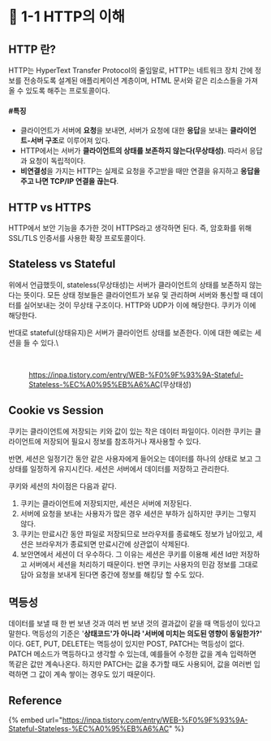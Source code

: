 # 🔸 1-1 HTTP의 이해

## HTTP 란?

HTTP는 HyperText Transfer Protocol의 줄임말로, HTTP는 네트워크 장치 간에 정보를 전송하도록 설계된 애플리케이션 계층이며, HTML 문서와 같은 리소스들을 가져올 수 있도록 해주는 프로토콜이다.

#### #특징

* 클라이언트가 서버에 **요청**을 보내면, 서버가 요청에 대한 **응답**을 보내는 **클라이언트-서버 구조**로 이루어져 있다.
* HTTP에서는 서버가 **클라이언트의 상태를 보존하지 않는다(무상태성)**. 따라서 응답과 요청이 독립적이다.
* **비연결성**을 가지는 HTTP는 실제로 요청을 주고받을 때만 연결을 유지하고 **응답을 주고 나면 TCP/IP 연결을 끊는다**.

## HTTP vs HTTPS

HTTP에서 보안 기능을 추가한 것이 HTTPS라고 생각하면 된다. 즉, 암호화를 위해 SSL/TLS 인증서를 사용한 확장 프로토콜이다.

## Stateless vs Stateful

위에서 언급했듯이, stateless(무상태성)는 서버가 클라이언트의 상태를 보존하지 않는 다는 뜻이다. 모든 상태 정보들은 클라이언트가 보유 및 관리하며 서버와 통신할 때 데이터를 실어보내는 것이 무상태 구조이다. HTTP와 UDP가 이에 해당한다. 쿠키가 이에 해당한다.

반대로 stateful(상태유지)은 서버가 클라이언트 상태를 보존한다. 이에 대한 예로는 세션을 들 수 있다.\


<figure><img src="../.gitbook/assets/스크린샷 2024-01-26 오후 2.46.56.png" alt=""><figcaption><p><a href="https://inpa.tistory.com/entry/WEB-%F0%9F%93%9A-Stateful-Stateless-%EC%A0%95%EB%A6%AC">https://inpa.tistory.com/entry/WEB-%F0%9F%93%9A-Stateful-Stateless-%EC%A0%95%EB%A6%AC</a>(무상태성)</p></figcaption></figure>

## Cookie vs Session

쿠키는 클라이언트에 저장되는 키와 값이 있는 작은 데이터 파일이다. 이러한 쿠키는 클라이언트에 저장되어 필요시 정보를 참조하거나 재사용할 수 있다.&#x20;

반면, 세션은  일정기간 동안 같은 사용자에게 들어오는 데이터를 하나의 상태로 보고 그 상태를 일정하게 유지시킨다. 세션은 서버에서 데이터를 저장하고 관리한다.

쿠키와 세션의 차이점은 다음과 같다.

1. 쿠키는 클라이언트에 저장되지만, 세션은 서버에 저장된다.
2. 서버에 요청을 보내는 사용자가 많은 경우 세션은 부하가 심하지만 쿠키는 그렇지 않다.
3. 쿠키는 만료시간 동안 파일로 저장되므로 브라우저를 종료해도 정보가 남아있고, 세션은 브라우저가 종료되면 만료시간에 상관없이 삭제된다.
4. 보안면에서 세션이 더 우수하다. 그 이유는 세션은 쿠키를 이용해 세션 Id만 저장하고 서버에서 세션을 처리하기 때문이다. 반면 쿠키는 사용자의 민감 정보를 그대로 담아 요청을 보내게 된다면 중간에 정보를 해킹당 할 수도 있다.

## 멱등성

데이터를 보낼 때 한 번 보낸 것과 여러 번 보낸  것의 결과값이 같을 때 멱등성이 있다고 말한다. 멱등성의 기준은 '**상태코드'가 아니라 '서버에 미치는 의도된 영향이 동일한가?'** 이다. GET, PUT, DELETE는 멱등성이 있지만 POST, PATCH는 멱등성이 없다. PATCH 메소드가 멱등하다고 생각할 수 있는데, 예를들어 수정한 값을 계속 입력하면 똑같은 값만 계속나온다. 하지만 PATCH는 값을 추가할 때도 사용되어, 값을 여러번 입력하면 그 값이 계속 쌓이는 경우도 있기 때문이다.

## Reference

{% embed url="https://inpa.tistory.com/entry/WEB-%F0%9F%93%9A-Stateful-Stateless-%EC%A0%95%EB%A6%AC" %}

